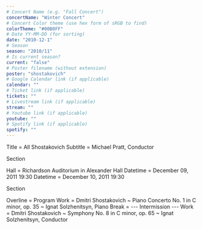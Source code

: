 ```yaml
---
# Concert Name (e.g. "Fall Concert")
concertName: "Winter Concert"
# Concert Color theme (use hex form of sRGB to find)
colorTheme: "#00B0FF"
# Date YY-MM-DD (for sorting)
date: "2010-12-1"
# Season
season: "2010/11"
# Is current season?
current: "false"
# Poster filename (without extension)
poster: "shostakovich"
# Google Calendar link (if applicable)
calendar: ""
# Ticket link (if applicable)
tickets: ""
# Livestream link (if applicable)
stream: ""
# Youtube link (if applicable)
youtube: ""
# Spotify link (if applicable)
spotify: ""
---
```

Title = All Shostakovich
Subtitle = Michael Pratt, Conductor

Section

Hall = Richardson Auditorium in Alexander Hall
Datetime = December 09, 2011 19:30
Datetime = December 10, 2011 19:30

Section

Overline = Program
Work = Dmitri Shostakovich ~ Piano Concerto No. 1 in C minor, op. 35 ~ Ignat Solzhenitsyn, Piano
Break = --- Intermission ---
Work = Dmitri Shostakovich ~ Symphony No. 8 in C minor, op. 65 ~ Ignat Solzhenitsyn, Conductor
